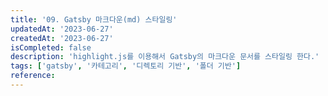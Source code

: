 ```yaml
---
title: '09. Gatsby 마크다운(md) 스타일링'
updatedAt: '2023-06-27'
createdAt: '2023-06-27'
isCompleted: false
description: 'highlight.js를 이용해서 Gatsby의 마크다운 문서를 스타일링 한다.'
tags: ['gatsby', '카테고리', '디렉토리 기반', '폴더 기반']
reference:
---
```

